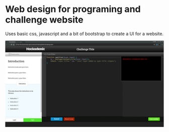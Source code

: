 # Web design for programing and challenge website

Uses basic css, javascript and a bit of bootstrap to create a UI for a website.

![Alt text](/img/img.png?raw=true "ChallengeUI")

